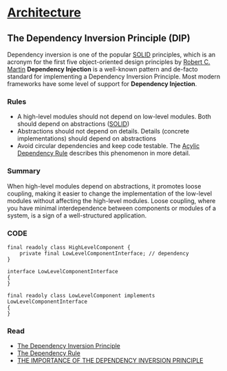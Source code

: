 # [Architecture](README.md)

## The Dependency Inversion Principle (DIP)
Dependency inversion is one of the popular [SOLID](solid.md) principles, which is an acronym for the first five object-oriented design principles by [Robert C. Martin](http://cleancoder.com/files/about.md)
**Dependency Injection** is a well-known pattern and de-facto standard for implementing a Dependency Inversion Principle.
Most modern frameworks have some level of support for **Dependency Injection**.

### Rules
* A high-level modules should not depend on low-level modules. Both should depend on abstractions ([SOLID](solid.md))
* Abstractions should not depend on details. Details (concrete implementations) should depend on abstractions
* Avoid circular dependencies and keep code testable. The [Acylic Dependency Rule](https://khalilstemmler.com/wiki/acyclic-dependencies-principle/) describes this phenomenon in more detail.

### Summary
When high-level modules depend on abstractions, it promotes loose coupling, making it easier to change the implementation of the low-level modules without affecting the high-level modules.
Loose coupling, where you have minimal interdependence between components or modules of a system, is a sign of a well-structured application.

### CODE

```
final readoly class HighLevelComponent {
    private final LowLevelComponentInterface; // dependency
}

interface LowLevelComponentInterface 
{ 
}

final readoly class LowLevelComponent implements LowLevelComponentInterface 
{
}
```

### Read
* [The Dependency Inversion Principle](https://web.archive.org/web/20110714224327/http://www.objectmentor.com/resources/articles/dip.pdf)
* [The Dependency Rule](https://khalilstemmler.com/wiki/dependency-rule/)
* [THE IMPORTANCE OF THE DEPENDENCY INVERSION PRINCIPLE](https://www.tripled.io/07/05/2019/dependency-inversion-principle/)